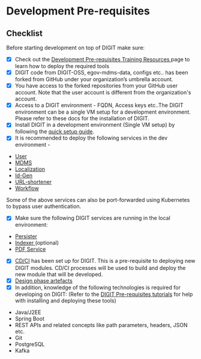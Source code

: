 # Development Pre-requisites

## Checklist

Before starting development on top of DIGIT make sure:&#x20;

* [x] Check out the [Development Pre-requisites Training Resources ](../../development-pre-requisites.md#backend-pre-requisites-tutorials)page to learn how to deploy the required tools
* [x] DIGIT code from DIGIT-OSS, egov-mdms-data, configs etc.. has been forked from GitHub under your organization’s umbrella account.&#x20;
* [x] You have access to the forked repositories from your GitHub user account. Note that the user account is different from the organization's account.&#x20;
* [x] Access to a DIGIT environment - FQDN, Access keys etc..The DIGIT environment can be a single VM setup for a development environment. Please refer to these docs for the installation of DIGIT.&#x20;
* [x] Install DIGIT in a development environment (Single VM setup) by following the [quick setup guide](https://core.digit.org/guides/installation-guide/quick-setup).&#x20;
* [x] It is recommended to deploy the following services in the dev environment -&#x20;

<!---->

* [User](../../../../platform/core-services/user-services.md)
* [MDMS](../../../../platform/core-services/mdms-master-data-management-service/)
* [Localization](../../../../platform/core-services/location-services.md)
* [Id-Gen](../../../../platform/core-services/id-generation-service.md)
* [URL-shortener](../../../../platform/core-services/url-shortening-service.md)
* [Workflow](../../../../platform/core-services/workflow-service/)

Some of the above services can also be port-forwarded using Kubernetes to bypass user authentication.

* [x] Make sure the following DIGIT services are running in the local environment:

<!---->

* [Persister](../../../../platform/core-services/persister-service/)
* [Indexer ](../../../../platform/core-services/indexer-service/)(optional)
* [PDF Service](../../../../platform/core-services/pdf-generation-service.md)

<!---->

* [x] [CD/CI](../../../../focus-areas/setup-basics/deployment-key-concepts/ci-cd.md) has been set up for DIGIT. This is a pre-requisite to deploying new DIGIT modules. CD/CI processes will be used to build and deploy the new module that will be developed.&#x20;
* [x] [Design phase artefacts](design-inputs/)
* [x] In addition, knowledge of the following technologies is required for developing on DIGIT: (Refer to the [DIGIT Pre-requisites tutorials](development-pre-requisites.md#digit-pre-requisites-tutorials) for help with installing and deploying these tools)

<!---->

* Java/J2EE
* Spring Boot
* REST APIs and related concepts like path parameters, headers, JSON etc.
* Git
* PostgreSQL
* Kafka
